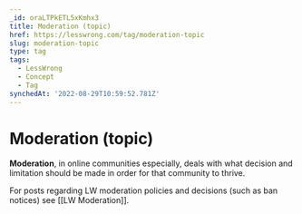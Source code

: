```yaml
---
_id: oraLTPkETL5xKmhx3
title: Moderation (topic)
href: https://lesswrong.com/tag/moderation-topic
slug: moderation-topic
type: tag
tags:
  - LessWrong
  - Concept
  - Tag
synchedAt: '2022-08-29T10:59:52.781Z'
---
```


# Moderation (topic)

**Moderation**, in online communities especially, deals with what decision and limitation should be made in order for that community to thrive. 

For posts regarding LW moderation policies and decisions (such as ban notices) see [[LW Moderation]].

